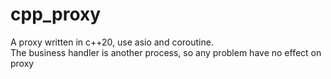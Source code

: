 # cpp_proxy
A proxy written in c++20,  use asio and coroutine.<br>
The business handler is another process, so any problem have no effect on proxy
